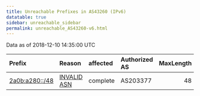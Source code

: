 ```yaml
---
title: Unreachable Prefixes in AS43260 (IPv6)
datatable: true
sidebar: unreachable_sidebar
permalink: unreachable_AS43260-v6.html
---
```


Data as of 2018-12-10 14:35:00 UTC


<div class="datatable-begin"></div>

| Prefix                                                 | Reason                                                                                                | affected   | Authorized AS   |   MaxLength | Anchor                                         |   unreachable /48s |
|:-------------------------------------------------------|:------------------------------------------------------------------------------------------------------|:-----------|:----------------|------------:|:-----------------------------------------------|-------------------:|
| [2a0b:a280::/48](https://stat.ripe.net/2a0b:a280::/48) | [INVALID ASN](https://rpki-validator.ripe.net/announcement-preview?asn=AS43260&prefix=2a0b:a280::/48) | complete   | AS203377        |          48 | [RIPE](unreachable_RIPE_NCC_RPKI_Root-v6.html) |                  1 |

<div class="datatable-end"></div>